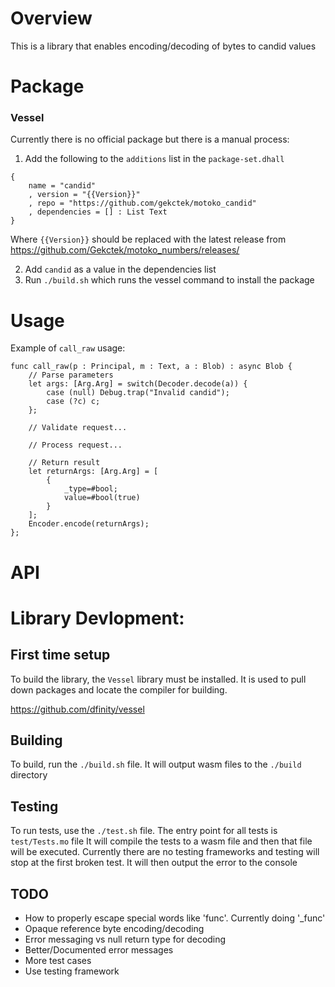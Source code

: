 # Overview

This is a library that enables encoding/decoding of bytes to candid values

# Package

### Vessel

Currently there is no official package but there is a manual process:

1. Add the following to the `additions` list in the `package-set.dhall`

```
{
    name = "candid"
    , version = "{{Version}}"
    , repo = "https://github.com/gekctek/motoko_candid"
    , dependencies = [] : List Text
}
```

Where `{{Version}}` should be replaced with the latest release from https://github.com/Gekctek/motoko_numbers/releases/

2. Add `candid` as a value in the dependencies list
3. Run `./build.sh` which runs the vessel command to install the package

# Usage

Example of `call_raw` usage:

```
func call_raw(p : Principal, m : Text, a : Blob) : async Blob {
    // Parse parameters
    let args: [Arg.Arg] = switch(Decoder.decode(a)) {
        case (null) Debug.trap("Invalid candid");
        case (?c) c;
    };

    // Validate request...

    // Process request...

    // Return result
    let returnArgs: [Arg.Arg] = [
        {
            _type=#bool;
            value=#bool(true)
        }
    ];
    Encoder.encode(returnArgs);
};
```

# API

# Library Devlopment:

## First time setup

To build the library, the `Vessel` library must be installed. It is used to pull down packages and locate the compiler for building.

https://github.com/dfinity/vessel

## Building

To build, run the `./build.sh` file. It will output wasm files to the `./build` directory

## Testing

To run tests, use the `./test.sh` file.
The entry point for all tests is `test/Tests.mo` file
It will compile the tests to a wasm file and then that file will be executed.
Currently there are no testing frameworks and testing will stop at the first broken test. It will then output the error to the console

## TODO

- How to properly escape special words like 'func'. Currently doing '\_func'
- Opaque reference byte encoding/decoding
- Error messaging vs null return type for decoding
- Better/Documented error messages
- More test cases
- Use testing framework
